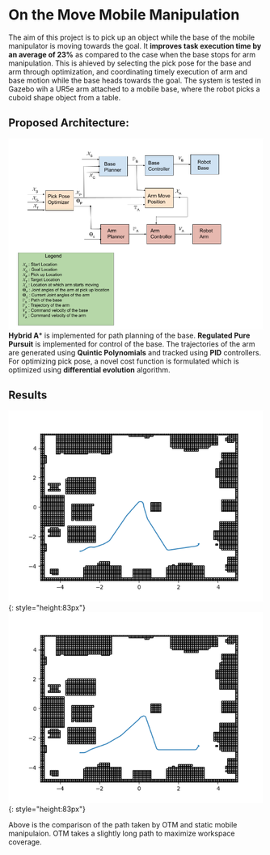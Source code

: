 # On the Move Mobile Manipulation
The aim of this project is to pick up an object while the base of the mobile manipulator is moving towards the goal. It **improves task execution time by an average of 23%** as compared to the case when the base stops for arm manipulation. This is ahieved by selecting the pick pose for the base and arm through optimization, and coordinating timely execution of arm and base motion while the base heads towards the goal. The system is tested in Gazebo wih a UR5e arm attached to a mobile base, where the robot picks a cuboid shape object from a table.   

## Proposed Architecture:
![OTM Architecture](/results/OTM_architecture.png) 
**Hybrid A*** is implemented for path planning of the base. **Regulated Pure Pursuit** is implemented for control of the base. The trajectories of the arm are generated using **Quintic Polynomials** and tracked using **PID** controllers. For optimizing pick pose, a novel cost function is formulated which is optimized using **differential evolution** algorithm. 

## Results
![OTM Path](results/OTM_static_comparison/OTM_path.png){: style="height:83px"}
![Static Path](results/OTM_static_comparison/static_path.png){: style="height:83px"}

Above is the comparison of the path taken by OTM and static mobile manipulaion. OTM takes a slightly long path to maximize workspace coverage.
